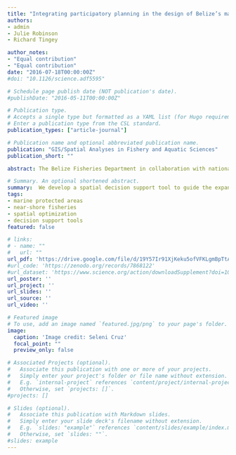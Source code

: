 ```yaml
---
title: "Integrating participatory planning in the design of Belize’s marine replenishment zones"
authors:
- admin
- Julie Robinson
- Richard Tingey

author_notes:
- "Equal contribution"
- "Equal contribution"
date: "2016-07-18T00:00:00Z"
#doi: "10.1126/science.adf5595"

# Schedule page publish date (NOT publication's date).
#publishDate: "2016-05-11T00:00:00Z"

# Publication type.
# Accepts a single type but formatted as a YAML list (for Hugo requirements).
# Enter a publication type from the CSL standard.
publication_types: ["article-journal"]

# Publication name and optional abbreviated publication name.
publication: "GIS/Spatial Analyses in Fishery and Aquatic Sciences"
publication_short: ""

abstract: The Belize Fisheries Department in collaboration with national and international conservation organizations has recognized the need for an  expanded network of marine replenishment zones (RZs) as a critical component in a framework for sustainable management of fisheries, biodiversity and adaptability to climate change. Currently, only 2.6\% of Belize’s territorial waters are managed as RZs where no extractive activities are allowed. The effectiveness of these zones in replenishing fish stocks and enabling the recovery of damaged or degraded ecosystems is limited in part by the zones’ small sizes and fragmented nature. The Nature Conservancy has led the effort of planning and conducting geospatial analysis for the expansion of the network of RZs to including at least ten percent of all major marine-habitat types within Belize’s territorial waters. A design criterion was developed to guide the spatial analysis and Marxan was used to identify priority areas for expansion through a systematic spatial assessment of the conservation values and socioeconomic uses. Simultaneously, a customized ArcGIS-interface decision-support tool (DST) was developed that exposes the conservation values found in any given area and allows planners and stakeholders to interactively and quantitatively compare alternative RZ scenarios. The DST facilitates a participatory process among stakeholders, which enables planning teams to make informed decisions regarding the refinement and final selection of a single, preferred, RZ design. A draft design for the RZ network has been completed and will be used in conjunction with the DST during wider stakeholder consultations.

# Summary. An optional shortened abstract.
summary:  We develop a spatial decision support tool to guide the expansion of Belize's marine reserve network.
tags:
- marine protected areas 
- near-shore fisheries
- spatial optimization
- decision support tools
featured: false

# links:
# - name: ""
#   url: ""
url_pdf: 'https://drive.google.com/file/d/19Y57Ir91XjKeku5ofVFKLgmBpTtAWYqt/view?usp=sharing'
#url_code: 'https://zenodo.org/records/7868122'
#url_dataset: 'https://www.science.org/action/downloadSupplement?doi=10.1126%2Fscience.adf5595&file=science.adf5595_sm.pdf'
url_poster: ''
url_project: ''
url_slides: ''
url_source: ''
url_video: ''

# Featured image
# To use, add an image named `featured.jpg/png` to your page's folder. 
image:
  caption: 'Image credit: Seleni Cruz'
  focal_point: ""
  preview_only: false

# Associated Projects (optional).
#   Associate this publication with one or more of your projects.
#   Simply enter your project's folder or file name without extension.
#   E.g. `internal-project` references `content/project/internal-project/index.md`.
#   Otherwise, set `projects: []`.
#projects: []

# Slides (optional).
#   Associate this publication with Markdown slides.
#   Simply enter your slide deck's filename without extension.
#   E.g. `slides: "example"` references `content/slides/example/index.md`.
#   Otherwise, set `slides: ""`.
#slides: example
---
```


